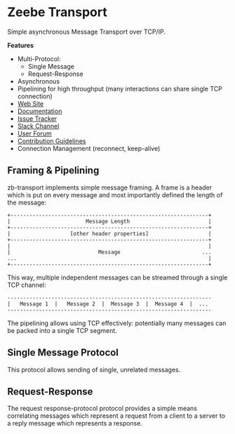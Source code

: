 # Zeebe Transport

Simple asynchronous Message Transport over TCP/IP.

**Features**

* Multi-Protocol:
  * Single Message
  * Request-Response
* Asynchronous
* Pipelining for high throughput (many interactions can share single TCP connection)
* [Web Site](https://zeebe.io)
* [Documentation](https://docs.camunda.io)
* [Issue Tracker](https://github.com/zeebe-io/zeebe/issues)
* [Slack Channel](https://zeebe-slack-invite.herokuapp.com/)
* [User Forum](https://forum.zeebe.io)
* [Contribution Guidelines](/CONTRIBUTING.md)
* Connection Management (reconnect, keep-alive)

## Framing & Pipelining

zb-transport implements simple message framing. A frame is a header which is put on every message and most importantly defined the length of the message:

```
+---------------------------------------------------------------+
|                        Message Length                         |
+---------------------------------------------------------------+
|                   [other header properties]                   |
+---------------------------------------------------------------+
|                                                               |
|                            Message                          ...
...                                                             |
+---------------------------------------------------------------+
```

This way, multiple independent messages can be streamed through a single TCP channel:

```
-----------------------------------------------------------------
|   Message 1  |   Message 2  |  Message 3  |  Message 4  |  ...
-----------------------------------------------------------------
```

The pipelining allows using TCP effectively: potentially many messages can be packed into a single TCP segment.

## Single Message Protocol

This protocol allows sending of single, unrelated messages.

## Request-Response

The request response-protocol protocol provides a simple means correlating messages which represent a request from a client to a server to a reply message which represents a response.

